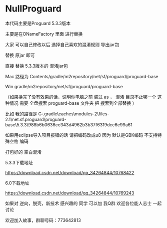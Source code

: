 # NullProguard

本代码主要是Proguard 5.3.3版本


主要是在ONameFactory 里面 进行替换

大家 可以自己修改以后 选择自己喜欢的混淆规则 导出jar包 

替换 原jar 即可 

直接 替换  5.3.3版本的 混淆jar包 

Mac 路径为 Contents/gradle/m2repository/net/sf/proguard/proguard-base

Win        gradle/m2repository/net/sf/proguard/proguard-base

（如果换完了没有效果的话，说明你电脑之前 装过 as ， 
混淆 目录不止哪一个 这种情况 需要 全盘搜索 proguard-base 文件夹 把 搜索到全部替换 ）

比如 我的路径是  G:\.gradle\caches\modules-2\files-2.1\net.sf.proguard\proguard-base\5.3.3\988b6b0636ce343d4962b3b37f6319dcc6e99a61

如果用eclipse导入项目报错的话 请把编码改成u8  因为 默认是GBK编码 不支持特殊空格 编码 

打包好的 空白混淆 

5.3.3下载地址 

https://download.csdn.net/download/qq_34264844/10768422

6.0下载地址

https://download.csdn.net/download/qq_34264844/10769243


如果对 逆向，脱壳，新技术 感兴趣的 同学 可以加 我Q群 欢迎各位能人志士 一起讨论

欢迎加入故事，群聊号码：773642813 

